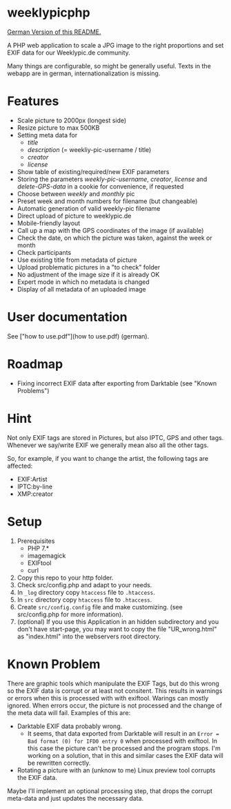 # weeklypicphp

[German Version of this README.](README_DE.md)

A PHP web application to scale a JPG image to the right proportions and set EXIF data for our Weeklypic.de community. 

Many things are configurable, so might be generally useful.
Texts in the webapp are in german, internationalization is missing.

# Features

* Scale picture to 2000px (longest side)
* Resize picture to max 500KB 
* Setting meta data for
  * *title*
  * *description* (= weekliy-pic-username / title)
  * *creator*
  * *license*
* Show table of existing/required/new EXIF parameters
* Storing the parameters *weekly-pic-username*, *creator*, *license* and *delete-GPS-data* in a cookie for convenience, if requested
* Choose between *weekly* and *monthly* pic
* Preset week and month numbers for filename (but changeable)
* Automatic generation of valid weekly-pic filename
* Direct upload of picture to weeklypic.de
* Mobile-friendly layout
* Call up a map with the GPS coordinates of the image (if available)
* Check the date, on which the picture was taken, against the week or month
* Check participants
* Use existing title from metadata of picture
* Upload problematic pictures in a "to check" folder
* No adjustment of the image size if it is already OK
* Expert mode in which no metadata is changed
* Display of all metadata of an uploaded image
  
# User documentation

See ["how to use.pdf"](how to use.pdf) (german).

# Roadmap

* Fixing incorrect EXIF data after exporting from Darktable (see "Known Problems")

# Hint

Not only EXIF tags are stored in Pictures, but also IPTC, GPS and other tags.
Whenever we say/write EXIF we generally mean also all the other tags.

So, for example, if you want to change the artist, the following tags are affected:
* EXIF:Artist
* IPTC:by-line
* XMP:creator

# Setup

1. Prerequisites
    * PHP 7.*
    * imagemagick
    * EXIFtool
    * curl
1. Copy this repo to your http folder.
2. Check src/config.php and adapt to your needs.
3. In `_log` directory copy `htaccess` file to `.htaccess`.
3. In `src` directory copy `htaccess` file to `.htaccess`.
4. Create `src/config.config` file and make customizing. (see src/config.php for more information).
7. (optional) If you use this Application in an hidden subdirectory and you don't have start-page, you may want to copy the file "UR_wrong.html" as "index.html" into the webservers root directory. 


# Known Problem

There are graphic tools which manipulate the EXIF Tags, but do this wrong so the EXIF data is corrupt or at least not consitent.
This results in warnings or errors when this is processed with with exiftool. 
Warings can mostly ignored. When errors occur, the picture is not processed and the change of the meta data will fail.
Examples of this are:

* Darktable EXIF data probably wrong.
  * It seems, that data exported from Darktable will result in an `Error = Bad format (0) for IFD0 entry 0` when processed with exiftool. In this case the picture can't be processed and the program stops. I'm working on a solution, that in this and similar cases the EXIF data will be rewritten correctly.
* Rotating a picture with an (unknow to me) Linux preview tool corrupts the EXIF data.

Maybe I'll implement an optional processing step, that drops the corrupt meta-data and just updates the necessary data.
